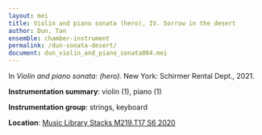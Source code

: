 ```yaml
---
layout: mei
title: Violin and piano sonata (hero), IV. Sorrow in the desert
author: Dun, Tan
ensemble: chamber-instrument
permalink: /dun-sonata-desert/
document: dun_violin_and_piano_sonata004.mei
---
```


In *Violin and piano sonata: (hero).* New York: Schirmer Rental Dept., 2021.

**Instrumentation summary**: violin (1), piano (1)

**Instrumentation group**: strings, keyboard

**Location**: <a href="https://tufts.primo.exlibrisgroup.com/permalink/01TUN_INST/1kc9gia/alma991018616770203851" target="_blank">Music Library Stacks M219.T17 S6 2020</a>
